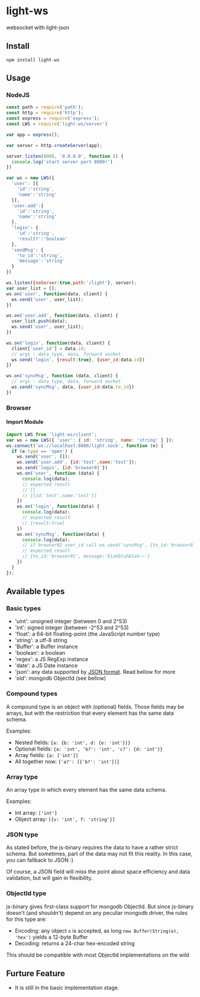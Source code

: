 # light-ws
websocket with light-json

## Install
`npm install light-ws`

## Usage
### NodeJS
```js
const path = require('path');
const http = require('http');
const express = require('express');
const LWS = require('light-ws/server')

var app = express();

var server = http.createServer(app);

server.listen(8080, '0.0.0.0', function () {
  console.log('start server port 8080!')
})

var ws = new LWS({
  'user': [{
    'id':'string',
    'name':'string'
  }],
  'user.add':{
    'id':'string',
    'name':'string'
  },
  'login': {
    'id':'string',
    'result?':'boolean'
  },
  'sendMsg': {
    'to_id':'string',
    'message':'string'
  }
})

ws.listen({noServer:true,path:'/light'}, server);
var user_list = [];
ws.on('user', function(data, client) {
  ws.send('user', user_list);
})

ws.on('user.add', function(data, client) {
  user_list.push(data);
  ws.send('user', user_list);
})

ws.on('login', function(data, client) {
  client['user_id'] = data.id;
  // args : data_type, data, forward socket
  ws.send('login', {result:true}, {user_id:data.id})
})

ws.on('syncMsg', function (data, client) {
  // args : data_type, data, forward socket
  ws.send('syncMsg', data, {user_id:data.to_id})
})
```
### Browser
#### Import Module
```js
import LWS from 'light-ws/client';
var ws = new LWS({ 'user': { id: 'string', name: 'string' } });
ws.connect('ws://localhost:8080/light.sock', function (e) {
  if (e.type == 'open') {
    ws.send('user', []);
    ws.send('user.add', {id:'test',name:'test'});
    ws.send('login', {id:'browser01'})
    ws.on('user', function (data) {
      console.log(data);
      // expected result
      // []
      // [{id:'test',name:'test'}]
    })
    ws.on('login', function(data) {
      console.log(data);
      // expected result
      // {result:true}
    })
    ws.on('syncMsg', function(data) {
      console.log(data);
      // if browser02 user_id call ws.send('syncMsg', {to_id:'browser01', message:'blahblahblah~~'})
      // expected result
      // {to_id:'browser01', message:'blahblahblah~~'}
    })
  }
});
```

## Available types

### Basic types

- 'uint': unsigned integer (between 0 and 2^53)
- 'int': signed integer (between -2^53 and 2^53)
- 'float': a 64-bit floating-point (the JavaScript number type)
- 'string': a utf-8 string
- 'Buffer': a Buffer instance
- 'boolean': a boolean
- 'regex': a JS RegExp instance
- 'date': a JS Date instance
- 'json': any data supported by [JSON format](http://json.org/). Read bellow for more
- 'oid': mongodb ObjectId (see bellow)

### Compound types

A compound type is an object with (optional) fields. Those fields may be arrays, but with the restriction that every element has the same data schema.

Examples:

- Nested fields: `{a: {b: 'int', d: {e: 'int'}}}`
- Optional fields: `{a: 'int', 'b?': 'int', 'c?': {d: 'int'}}`
- Array fields: `{a: ['int']}`
- All together now: `{'a?': [{'b?': 'int'}]}`

### Array type

An array type in which every element has the same data schema.

Examples:

- Int array: `['int']`
- Object array: `[{v: 'int', f: 'string'}]`

### JSON type

As stated before, the js-binary requires the data to have a rather strict schema. But sometimes, part of the data may not fit this reality. In this case, you can fallback to JSON :)

Of course, a JSON field will miss the point about space efficiency and data validation, but will gain in flexibility.

### ObjectId type

js-binary gives first-class support for mongodb ObjectId. But since js-binary doesn't (and shouldn't) depend on any peculiar mongodb driver, the rules for this type are:

- Encoding: any object `o` is accepted, as long `new Buffer(String(o), 'hex')` yields a 12-byte Buffer
- Decoding: returns a 24-char hex-encoded string

This should be compatible with most ObjectId implementations on the wild

## Furture Feature
- It is still in the basic implementation stage.
